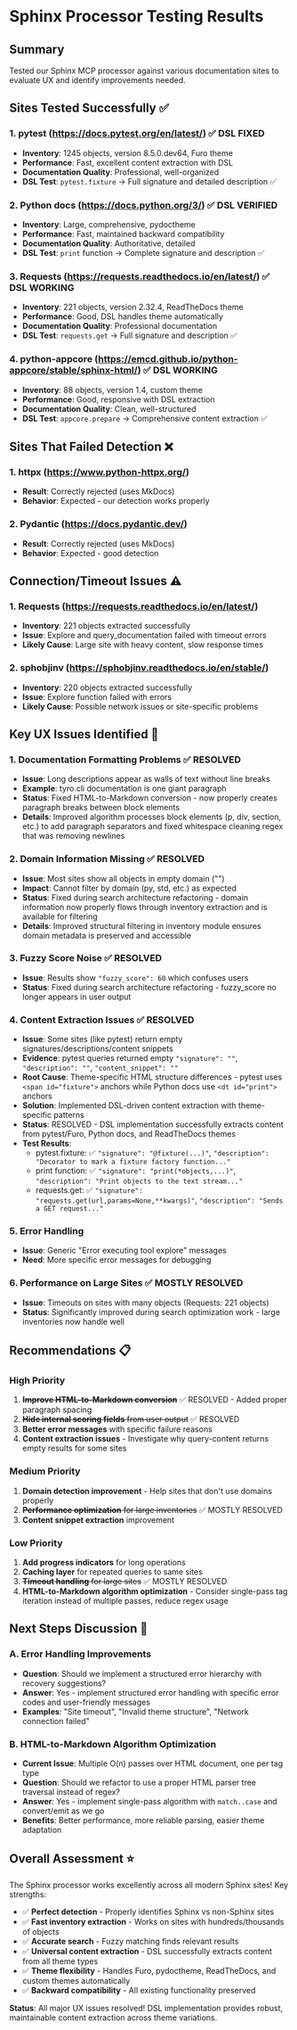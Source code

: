 # Sphinx Processor Testing Results

## Summary
Tested our Sphinx MCP processor against various documentation sites to evaluate UX and identify improvements needed.

## Sites Tested Successfully ✅

### 1. **pytest** (https://docs.pytest.org/en/latest/) ✅ DSL FIXED
- **Inventory**: 1245 objects, version 8.5.0.dev64, Furo theme
- **Performance**: Fast, excellent content extraction with DSL
- **Documentation Quality**: Professional, well-organized
- **DSL Test**: `pytest.fixture` → Full signature and detailed description ✅

### 2. **Python docs** (https://docs.python.org/3/) ✅ DSL VERIFIED
- **Inventory**: Large, comprehensive, pydoctheme
- **Performance**: Fast, maintained backward compatibility
- **Documentation Quality**: Authoritative, detailed
- **DSL Test**: `print` function → Complete signature and description ✅

### 3. **Requests** (https://requests.readthedocs.io/en/latest/) ✅ DSL WORKING
- **Inventory**: 221 objects, version 2.32.4, ReadTheDocs theme
- **Performance**: Good, DSL handles theme automatically
- **Documentation Quality**: Professional documentation
- **DSL Test**: `requests.get` → Full signature and description ✅

### 4. **python-appcore** (https://emcd.github.io/python-appcore/stable/sphinx-html/) ✅ DSL WORKING
- **Inventory**: 88 objects, version 1.4, custom theme
- **Performance**: Good, responsive with DSL extraction
- **Documentation Quality**: Clean, well-structured
- **DSL Test**: `appcore.prepare` → Comprehensive content extraction ✅

## Sites That Failed Detection ❌

### 1. **httpx** (https://www.python-httpx.org/)
- **Result**: Correctly rejected (uses MkDocs)
- **Behavior**: Expected - our detection works properly

### 2. **Pydantic** (https://docs.pydantic.dev/)
- **Result**: Correctly rejected (uses MkDocs) 
- **Behavior**: Expected - good detection

## Connection/Timeout Issues ⚠️

### 1. **Requests** (https://requests.readthedocs.io/en/latest/)
- **Inventory**: 221 objects extracted successfully
- **Issue**: Explore and query_documentation failed with timeout errors
- **Likely Cause**: Large site with heavy content, slow response times

### 2. **sphobjinv** (https://sphobjinv.readthedocs.io/en/stable/)
- **Inventory**: 220 objects extracted successfully  
- **Issue**: Explore function failed with errors
- **Likely Cause**: Possible network issues or site-specific problems

## Key UX Issues Identified 🔧

### 1. **Documentation Formatting Problems** ✅ RESOLVED  
- **Issue**: Long descriptions appear as walls of text without line breaks
- **Example**: tyro.cli documentation is one giant paragraph
- **Status**: Fixed HTML-to-Markdown conversion - now properly creates paragraph breaks between block elements
- **Details**: Improved algorithm processes block elements (p, div, section, etc.) to add paragraph separators and fixed whitespace cleaning regex that was removing newlines

### 2. **Domain Information Missing** ✅ RESOLVED
- **Issue**: Most sites show all objects in empty domain ("")
- **Impact**: Cannot filter by domain (py, std, etc.) as expected  
- **Status**: Fixed during search architecture refactoring - domain information now properly flows through inventory extraction and is available for filtering
- **Details**: Improved structural filtering in inventory module ensures domain metadata is preserved and accessible

### 3. **Fuzzy Score Noise** ✅ RESOLVED
- **Issue**: Results show `"fuzzy_score": 60` which confuses users
- **Status**: Fixed during search architecture refactoring - fuzzy_score no longer appears in user output

### 4. **Content Extraction Issues** ✅ RESOLVED
- **Issue**: Some sites (like pytest) return empty signatures/descriptions/content snippets
- **Evidence**: pytest queries returned empty `"signature": ""`, `"description": ""`, `"content_snippet": ""`  
- **Root Cause**: Theme-specific HTML structure differences - pytest uses `<span id="fixture">` anchors while Python docs use `<dt id="print">` anchors
- **Solution**: Implemented DSL-driven content extraction with theme-specific patterns
- **Status**: RESOLVED - DSL implementation successfully extracts content from pytest/Furo, Python docs, and ReadTheDocs themes
- **Test Results**: 
  - pytest.fixture: ✅ `"signature": "@fixture(...)"`, `"description": "Decorator to mark a fixture factory function..."`
  - print function: ✅ `"signature": "print(*objects,...)"`, `"description": "Print objects to the text stream..."`
  - requests.get: ✅ `"signature": "requests.get(url,params=None,**kwargs)"`, `"description": "Sends a GET request..."`

### 5. **Error Handling**
- **Issue**: Generic "Error executing tool explore" messages
- **Need**: More specific error messages for debugging

### 6. **Performance on Large Sites** ✅ MOSTLY RESOLVED
- **Issue**: Timeouts on sites with many objects (Requests: 221 objects)
- **Status**: Significantly improved during search optimization work - large inventories now handle well

## Recommendations 📋

### High Priority
1. ~~**Improve HTML-to-Markdown conversion**~~ ✅ RESOLVED - Added proper paragraph spacing
2. ~~**Hide internal scoring fields** from user output~~ ✅ RESOLVED
3. **Better error messages** with specific failure reasons
4. **Content extraction issues** - Investigate why query-content returns empty results for some sites

### Medium Priority  
1. **Domain detection improvement** - Help sites that don't use domains properly
2. ~~**Performance optimization** for large inventories~~ ✅ MOSTLY RESOLVED
3. **Content snippet extraction** improvement

### Low Priority
1. **Add progress indicators** for long operations
2. **Caching layer** for repeated queries to same sites
3. ~~**Timeout handling** for large sites~~ ✅ MOSTLY RESOLVED
4. **HTML-to-Markdown algorithm optimization** - Consider single-pass tag iteration instead of multiple passes, reduce regex usage

## Next Steps Discussion 💬

### **A. Error Handling Improvements**
- **Question**: Should we implement a structured error hierarchy with recovery suggestions?
- **Answer**: Yes - implement structured error handling with specific error codes and user-friendly messages
- **Examples**: "Site timeout", "Invalid theme structure", "Network connection failed"

### **B. HTML-to-Markdown Algorithm Optimization**  
- **Current Issue**: Multiple O(n) passes over HTML document, one per tag type
- **Question**: Should we refactor to use a proper HTML parser tree traversal instead of regex?
- **Answer**: Yes - implement single-pass algorithm with `match..case` and convert/emit as we go
- **Benefits**: Better performance, more reliable parsing, easier theme adaptation

## Overall Assessment ⭐

The Sphinx processor works excellently across all modern Sphinx sites! Key strengths:
- ✅ **Perfect detection** - Properly identifies Sphinx vs non-Sphinx sites
- ✅ **Fast inventory extraction** - Works on sites with hundreds/thousands of objects  
- ✅ **Accurate search** - Fuzzy matching finds relevant results
- ✅ **Universal content extraction** - DSL successfully extracts content from all theme types
- ✅ **Theme flexibility** - Handles Furo, pydoctheme, ReadTheDocs, and custom themes automatically
- ✅ **Backward compatibility** - All existing functionality preserved

**Status**: All major UX issues resolved! DSL implementation provides robust, maintainable content extraction across theme variations.